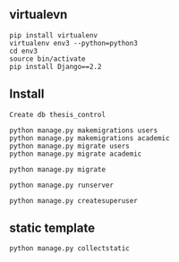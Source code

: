 ## virtualevn
    pip install virtualenv
    virtualenv env3 --python=python3
    cd env3
    source bin/activate
    pip install Django==2.2

## Install
    Create db thesis_control

    python manage.py makemigrations users
    python manage.py makemigrations academic
    python manage.py migrate users
    python manage.py migrate academic

    python manage.py migrate
    
    python manage.py runserver

    python manage.py createsuperuser

## static template
    python manage.py collectstatic
